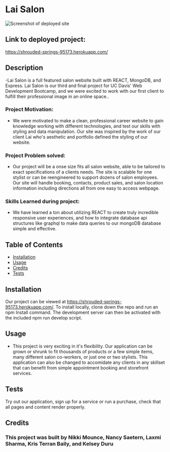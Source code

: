 # Lai Salon
![Screenshot of deployed site](https://photos.google.com/photo/AF1QipMo8ycNpAYPBmgSMWX3aJnlUs_f-KrtwuBOcJCN)
## Link to deployed project:
https://shrouded-springs-95173.herokuapp.com/

## Description
-Lai Salon is a full featured salon website built with REACT, MongoDB, and Express. Lai Salon is our third and final project for UC Davis' Web Development Bootcamp, and we were excited to work with our first client to fulfill their professional image in an online space..

### Project Motivation:
- We were motivated to make a clean, professional career website to gain knowledge working with different technologies, and test our skills with styling and data manipulation. Our site was inspired by the work of our client Lai who's aesthetic and portfolio defined the styling of our website.

### Project Problem solved:
- Our project will be a onse size fits all salon website, able to be tailored to exact specifications of a clients needs. The site is scalable for one stylist or can be reengineered to support dozens of salon employees. Our site will handle booking, contacts, product sales, and salon location information including directions all from one easy to access webpage.

### Skills Learned during project:
- We have learned a ton about utilizing REACT to create truly incredible responsive user experiences, and how to integrate database api structures like graphql to make data queries to our mongoDB database simple and effective.

## Table of Contents
- [Installation](#installation)
- [Usage](#usage)
- [Credits](#credits)
- [Tests](#Tests)

## Installation
Our project can be viewed at https://shrouded-springs-95173.herokuapp.com/. To install locally, clone down the repo and run an npm Install command. The development server can then be activated with the included npm run develop script.

## Usage
- This project is very exciting in it's flexibility. Our application can be grown or shrunk to fit thousands of products or a few simple items, many different salon co-workers, or just one or two stylists. This application can also be changed to accomidate any clients in any skillset that can benefit from simple appointment booking and storefront services.

## Tests
Try out our application, sign up for a service or run a purchase, check that all pages and content render properly.
## Credits
### This project was built by Nikki Mounce, Nancy Saetern, Laxmi Sharma, Kris Terran Baily, and Kelsey Duru

